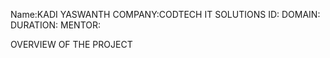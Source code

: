 Name:KADI YASWANTH COMPANY:CODTECH IT SOLUTIONS ID: DOMAIN: DURATION: MENTOR:

OVERVIEW OF THE PROJECT
